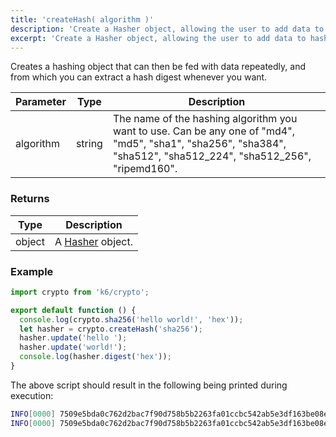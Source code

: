 ```yaml
---
title: 'createHash( algorithm )'
description: 'Create a Hasher object, allowing the user to add data to hash multiple times, and extract hash digests along the way.'
excerpt: 'Create a Hasher object, allowing the user to add data to hash multiple times, and extract hash digests along the way.'
---
```


Creates a hashing object that can then be fed with data repeatedly, and from which you can extract a hash digest whenever you want.

| Parameter | Type   | Description                                                                                                                                                       |
| --------- | ------ | ----------------------------------------------------------------------------------------------------------------------------------------------------------------- |
| algorithm | string | The name of the hashing algorithm you want to use. Can be any one of "md4", "md5", "sha1", "sha256", "sha384", "sha512", "sha512_224", "sha512_256", "ripemd160". |

### Returns

| Type   | Description                                                |
| ------ | ---------------------------------------------------------- |
| object | A [Hasher](/javascript-api/v0.31/k6-crypto/hasher) object. |

### Example

<CodeGroup labels={[]}>

```javascript
import crypto from 'k6/crypto';

export default function () {
  console.log(crypto.sha256('hello world!', 'hex'));
  let hasher = crypto.createHash('sha256');
  hasher.update('hello ');
  hasher.update('world!');
  console.log(hasher.digest('hex'));
}
```

</CodeGroup>

The above script should result in the following being printed during execution:

```bash
INFO[0000] 7509e5bda0c762d2bac7f90d758b5b2263fa01ccbc542ab5e3df163be08e6ca9
INFO[0000] 7509e5bda0c762d2bac7f90d758b5b2263fa01ccbc542ab5e3df163be08e6ca9
```
